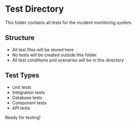 # Test Directory

This folder contains all tests for the incident monitoring system.

## Structure
- All test files will be stored here
- No tests will be created outside this folder
- All test conditions and scenarios will be in this directory

## Test Types
- Unit tests
- Integration tests
- Database tests
- Component tests
- API tests

Ready for testing!